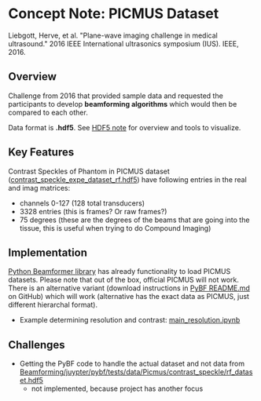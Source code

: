 # Concept Note: PICMUS Dataset

Liebgott, Herve, et al. "Plane-wave imaging challenge in medical ultrasound." 2016 IEEE International ultrasonics symposium (IUS). IEEE, 2016.

## Overview
<!-- Provide a brief overview of the concept, highlighting its purpose and significance.-->
Challenge from 2016 that provided sample data and requested the participants to develop **beamforming algorithms** which would then be compared to each other.

Data format is **.hdf5**. See [HDF5 note](HDF5.md) for overview and tools to visualize.

## Key Features
<!-- Enumerate the key features or characteristics of the concept.-->

Contrast Speckles of Phantom in PICMUS dataset ([contrast_speckle_expe_dataset_rf.hdf5](../archive_to_download/database/experiments/contrast_speckle/contrast_speckle_expe_dataset_rf.hdf5)) have following entries in the real and imag matrices:
- channels 0-127 (128 total transducers)
- 3328 entries (this is frames? Or raw frames?)
- 75 degrees (these are the degrees of the beams that are going into the tissue, this is useful when trying to do Compound Imaging)

## Implementation
<!-- Outline the steps or process required to implement the concept.-->
[Python Beamformer library](<PyBF Library.md>) has already functionality to load PICMUS datasets. Please note that out of the box, official PICMUS will not work. There is an alternative variant (download instructions in [PyBF README.md](<PyBF Library.md>) on GitHub) which will work (alternative has the exact data as PICMUS, just different hierarchal format). 

- Example determining resolution and contrast: [main_resolution.ipynb](../juypter/pybf/tests/code/low_ch_mvbf_jupyter/main_resolution.ipynb)

## Challenges
<!-- Identify any potential challenges or obstacles that may arise during the implementation of the concept.-->

- Getting the PyBF code to handle the actual dataset and not data from [Beamforming/juypter/pybf/tests/data/Picmus/contrast_speckle/rf_dataset.hdf5](../juypter/pybf/tests/data/Picmus/contrast_speckle/rf_dataset.hdf5)
    - not implemented, because project has another focus